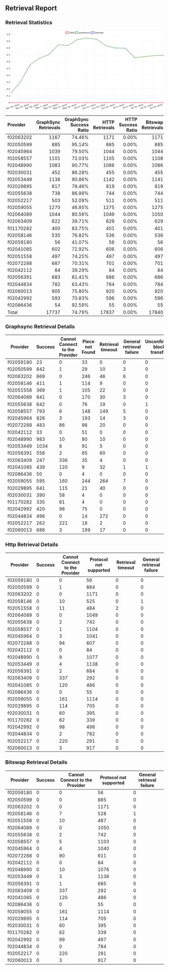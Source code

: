 ## Retrieval Report
### Retrieval Statistics
<img src="https://raw.githubusercontent.com/data-preservation-programs/filplus-checker-assets/main/filecoin-project/filecoin-plus-large-datasets/issues/1660/1690772297749.png"/>

| Provider  | GraphSync Retrievals | GraphSync Success Ratio | HTTP Retrievals | HTTP Success Ratio | Bitswap Retrievals | Bitswap Success Ratio |
| :-------- | -------------------: | ----------------------: | --------------: | -----------------: | -----------------: | --------------------: |
| f02063202 |                 1167 |                  74.46% |            1171 |              0.00% |               1171 |                 0.00% |
| f02050599 |                  885 |                  95.14% |             885 |              0.00% |                885 |                 0.00% |
| f02045964 |                 1039 |                  79.50% |            1044 |              0.00% |               1044 |                 0.00% |
| f02058557 |                 1101 |                  72.03% |            1105 |              0.00% |               1108 |                 0.00% |
| f02048990 |                 1083 |                  90.77% |            1086 |              0.00% |               1086 |                 0.00% |
| f02030031 |                  452 |                  86.28% |             455 |              0.00% |                455 |                 0.00% |
| f02053449 |                 1138 |                  90.86% |            1142 |              0.00% |               1141 |                 0.00% |
| f02029895 |                  817 |                  78.46% |             819 |              0.00% |                819 |                 0.00% |
| f02055638 |                  738 |                  86.99% |             744 |              0.00% |                744 |                 0.00% |
| f02052217 |                  503 |                  52.09% |             511 |              0.00% |                511 |                 0.00% |
| f02059055 |                 1270 |                  46.85% |            1275 |              0.00% |               1275 |                 0.00% |
| f02064089 |                 1044 |                  80.56% |            1049 |              0.00% |               1050 |                 0.00% |
| f02063409 |                  622 |                  39.71% |             629 |              0.00% |                629 |                 0.00% |
| f01170282 |                  400 |                  83.75% |             401 |              0.00% |                401 |                 0.00% |
| f02058146 |                  535 |                  76.82% |             536 |              0.00% |                536 |                 0.00% |
| f02059180 |                   56 |                  41.07% |              56 |              0.00% |                 56 |                 0.00% |
| f02041085 |                  602 |                  72.92% |             606 |              0.00% |                606 |                 0.00% |
| f02051558 |                  497 |                  74.25% |             497 |              0.00% |                497 |                 0.00% |
| f02072288 |                  687 |                  70.31% |             701 |              0.00% |                701 |                 0.00% |
| f02042112 |                   84 |                  39.29% |              84 |              0.00% |                 84 |                 0.00% |
| f02056391 |                  683 |                  81.41% |             686 |              0.00% |                686 |                 0.00% |
| f02044834 |                  782 |                  63.43% |             784 |              0.00% |                784 |                 0.00% |
| f02060013 |                  905 |                  75.80% |             920 |              0.00% |                920 |                 0.00% |
| f02042992 |                  593 |                  70.83% |             596 |              0.00% |                596 |                 0.00% |
| f02086436 |                   54 |                  92.59% |              55 |              0.00% |                 55 |                 0.00% |
| Total     |                17737 |                  74.79% |           17837 |              0.00% |              17840 |                 0.00% |

### Graphsync Retrieval Details
| Provider  | Success | Cannot Connect to the Provider | Piece not Found | Retrieval timeout | General retrieval failure | Unconfirmed block transfer |
| --------- | ------- | ------------------------------ | --------------- | ----------------- | ------------------------- | -------------------------- |
| f02059180 | 23      | 0                              | 33              | 0                 | 0                         | 0                          |
| f02050599 | 842     | 1                              | 29              | 10                | 3                         | 0                          |
| f02063202 | 869     | 0                              | 246             | 46                | 6                         | 0                          |
| f02058146 | 411     | 1                              | 114             | 9                 | 0                         | 0                          |
| f02051558 | 369     | 1                              | 105             | 22                | 0                         | 0                          |
| f02064089 | 841     | 0                              | 170             | 30                | 3                         | 0                          |
| f02055638 | 642     | 0                              | 76              | 19                | 0                         | 1                          |
| f02058557 | 793     | 6                              | 148             | 149               | 5                         | 0                          |
| f02045964 | 826     | 3                              | 193             | 14                | 3                         | 0                          |
| f02072288 | 483     | 86                             | 98              | 20                | 0                         | 0                          |
| f02042112 | 33      | 0                              | 51              | 0                 | 0                         | 0                          |
| f02048990 | 983     | 10                             | 80              | 10                | 0                         | 0                          |
| f02053449 | 1034    | 8                              | 91              | 5                 | 0                         | 0                          |
| f02056391 | 556     | 2                              | 65              | 60                | 0                         | 0                          |
| f02063409 | 247     | 336                            | 35              | 4                 | 0                         | 0                          |
| f02041085 | 439     | 120                            | 9               | 32                | 1                         | 1                          |
| f02086436 | 50      | 0                              | 4               | 0                 | 0                         | 0                          |
| f02059055 | 595     | 160                            | 244             | 264               | 7                         | 0                          |
| f02029895 | 641     | 115                            | 21              | 40                | 0                         | 0                          |
| f02030031 | 390     | 58                             | 4               | 0                 | 0                         | 0                          |
| f01170282 | 335     | 61                             | 4               | 0                 | 0                         | 0                          |
| f02042992 | 420     | 98                             | 75              | 0                 | 0                         | 0                          |
| f02044834 | 496     | 0                              | 14              | 272               | 0                         | 0                          |
| f02052217 | 262     | 221                            | 18              | 2                 | 0                         | 0                          |
| f02060013 | 686     | 3                              | 199             | 17                | 0                         | 0                          |

### Http Retrieval Details
| Provider  | Success | Cannot Connect to the Provider | Protocol not supported | Retrieval timeout | General retrieval failure |
| --------- | ------- | ------------------------------ | ---------------------- | ----------------- | ------------------------- |
| f02059180 | 0       | 0                              | 56                     | 0                 | 0                         |
| f02050599 | 0       | 1                              | 884                    | 0                 | 0                         |
| f02063202 | 0       | 0                              | 1171                   | 0                 | 0                         |
| f02058146 | 0       | 10                             | 525                    | 0                 | 1                         |
| f02051558 | 0       | 11                             | 484                    | 2                 | 0                         |
| f02064089 | 0       | 0                              | 1049                   | 0                 | 0                         |
| f02055638 | 0       | 2                              | 742                    | 0                 | 0                         |
| f02058557 | 0       | 1                              | 1104                   | 0                 | 0                         |
| f02045964 | 0       | 3                              | 1041                   | 0                 | 0                         |
| f02072288 | 0       | 94                             | 607                    | 0                 | 0                         |
| f02042112 | 0       | 0                              | 84                     | 0                 | 0                         |
| f02048990 | 0       | 9                              | 1077                   | 0                 | 0                         |
| f02053449 | 0       | 4                              | 1138                   | 0                 | 0                         |
| f02056391 | 0       | 2                              | 684                    | 0                 | 0                         |
| f02063409 | 0       | 337                            | 292                    | 0                 | 0                         |
| f02041085 | 0       | 120                            | 486                    | 0                 | 0                         |
| f02086436 | 0       | 0                              | 55                     | 0                 | 0                         |
| f02059055 | 0       | 161                            | 1114                   | 0                 | 0                         |
| f02029895 | 0       | 114                            | 705                    | 0                 | 0                         |
| f02030031 | 0       | 60                             | 395                    | 0                 | 0                         |
| f01170282 | 0       | 62                             | 339                    | 0                 | 0                         |
| f02042992 | 0       | 98                             | 498                    | 0                 | 0                         |
| f02044834 | 0       | 2                              | 782                    | 0                 | 0                         |
| f02052217 | 0       | 220                            | 291                    | 0                 | 0                         |
| f02060013 | 0       | 3                              | 917                    | 0                 | 0                         |

### Bitswap Retrieval Details
| Provider  | Success | Cannot Connect to the Provider | Protocol not supported | General retrieval failure |
| --------- | ------- | ------------------------------ | ---------------------- | ------------------------- |
| f02059180 | 0       | 0                              | 56                     | 0                         |
| f02050599 | 0       | 0                              | 885                    | 0                         |
| f02063202 | 0       | 0                              | 1171                   | 0                         |
| f02058146 | 0       | 7                              | 528                    | 1                         |
| f02051558 | 0       | 10                             | 487                    | 0                         |
| f02064089 | 0       | 0                              | 1050                   | 0                         |
| f02055638 | 0       | 2                              | 742                    | 0                         |
| f02058557 | 0       | 5                              | 1103                   | 0                         |
| f02045964 | 0       | 4                              | 1040                   | 0                         |
| f02072288 | 0       | 90                             | 611                    | 0                         |
| f02042112 | 0       | 0                              | 84                     | 0                         |
| f02048990 | 0       | 10                             | 1076                   | 0                         |
| f02053449 | 0       | 3                              | 1138                   | 0                         |
| f02056391 | 0       | 1                              | 685                    | 0                         |
| f02063409 | 0       | 337                            | 292                    | 0                         |
| f02041085 | 0       | 120                            | 486                    | 0                         |
| f02086436 | 0       | 0                              | 55                     | 0                         |
| f02059055 | 0       | 161                            | 1114                   | 0                         |
| f02029895 | 0       | 114                            | 705                    | 0                         |
| f02030031 | 0       | 60                             | 395                    | 0                         |
| f01170282 | 0       | 62                             | 339                    | 0                         |
| f02042992 | 0       | 99                             | 497                    | 0                         |
| f02044834 | 0       | 0                              | 784                    | 0                         |
| f02052217 | 0       | 220                            | 291                    | 0                         |
| f02060013 | 0       | 3                              | 917                    | 0                         |
